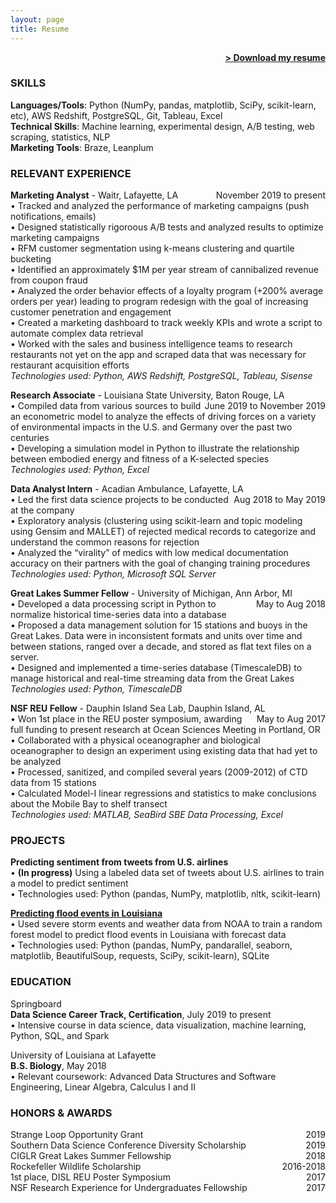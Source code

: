 ```yaml
---
layout: page
title: Resume
---
```


<span style="float: right; "><a href="{{ '/assets/Resume_JRhee_DL.pdf' | prepend: site.baseurl }}"><strong>> Download my resume</strong></a> </span>
<br>

### SKILLS

**Languages/Tools**: Python (NumPy, pandas, matplotlib, SciPy, scikit-learn, etc), AWS Redshift, PostgreSQL, Git, Tableau, Excel  
**Technical Skills**: Machine learning, experimental design, A/B testing, web scraping, statistics, NLP  
**Marketing Tools**: Braze, Leanplum

### RELEVANT EXPERIENCE

**Marketing Analyst** - Waitr, Lafayette, LA
<span style="float:right; ">November 2019 to present</span>  
• Tracked and analyzed the performance of marketing campaigns (push notifications, emails)  
• Designed statistically rigoroous A/B tests and analyzed results to optimize marketing campaigns  
• RFM customer segmentation using k-means clustering and quartile bucketing  
• Identified an approximately $1M per year stream of cannibalized revenue from coupon fraud  
• Analyzed the order behavior effects of a loyalty program (+200% average orders per year) leading to program redesign with the goal of increasing customer penetration and engagement  
• Created a marketing dashboard to track weekly KPIs and wrote a script to automate complex data retrieval  
• Worked with the sales and business intelligence teams to research restaurants not yet on the app and scraped data that was necessary for restaurant acquisition efforts  
_Technologies used: Python, AWS Redshift, PostgreSQL, Tableau, Sisense_

**Research Associate** - Louisiana State University, Baton Rouge, LA <span style="float: right; ">June 2019 to November 2019</span>  
• Compiled data from various sources to build an econometric model to analyze the effects of driving forces on a variety of environmental impacts in the U.S. and Germany over the past two centuries  
• Developing a simulation model in Python to illustrate the relationship between embodied energy and fitness of a K-selected species  
_Technologies used: Python, Excel_

**Data Analyst Intern** - Acadian Ambulance, Lafayette, LA <span style="float: right; ">Aug 2018 to May 2019</span>  
• Led the first data science projects to be conducted at the company  
• Exploratory analysis (clustering using scikit-learn and topic modeling using Gensim and MALLET) of rejected medical records to categorize and understand the common reasons for rejection  
• Analyzed the “virality” of medics with low medical documentation accuracy on their partners with the goal of changing training procedures  
_Technologies used: Python, Microsoft SQL Server_  

**Great Lakes Summer Fellow** - University of Michigan, Ann Arbor, MI <span style="float: right; ">May to Aug 2018</span>  
• Developed a data processing script in Python to normalize historical time-series data into a database  
• Proposed a data management solution for 15 stations and buoys in the Great Lakes. Data were in inconsistent formats and units over time and between stations, ranged over a decade, and stored as flat text files on a server.  
• Designed and implemented a time-series database (TimescaleDB) to manage historical and real-time streaming data from the Great Lakes  
_Technologies used: Python, TimescaleDB_  

**NSF REU Fellow** - Dauphin Island Sea Lab, Dauphin Island, AL <span style="float: right; ">May to Aug 2017</span>  
• Won 1st place in the REU poster symposium, awarding full funding to present research at Ocean Sciences Meeting in Portland, OR  
• Collaborated with a physical oceanographer and biological oceanographer to design an experiment using existing data that had yet to be analyzed  
• Processed, sanitized, and compiled several  years (2009-2012) of CTD data from 15 stations  
• Calculated Model-I linear regressions and statistics to make conclusions about the Mobile Bay to shelf transect  
_Technologies used: MATLAB, SeaBird SBE Data Processing, Excel_  

### PROJECTS

**Predicting sentiment from tweets from U.S. airlines**  
• __(In progress)__ Using a labeled data set of tweets about U.S. airlines to train a model to predict sentiment  
• Technologies used: Python (pandas, NumPy, matplotlib, nltk, scikit-learn)  

**[Predicting flood events in Louisiana](https://github.com/jennyrhee/flood-events/blob/master/docs/final-report.md)**  
• Used severe storm events and weather data from NOAA to train a random forest model to predict flood events in Louisiana with forecast data  
• Technologies used: Python (pandas, NumPy, pandarallel, seaborn, matplotlib, BeautifulSoup, requests, SciPy, scikit-learn), SQLite

### EDUCATION

Springboard  
**Data Science Career Track, Certification**, July 2019 to present  
• Intensive course in data science, data visualization, machine learning, Python, SQL, and Spark

University of Louisiana at Lafayette  
**B.S. Biology**, May 2018  
• Relevant coursework: Advanced Data Structures and Software Engineering, Linear Algebra, Calculus I and II

### HONORS & AWARDS

Strange Loop Opportunity Grant <span style="float: right; ">2019</span>  
Southern Data Science Conference Diversity Scholarship <span style="float: right; ">2019</span>  
CIGLR Great Lakes Summer Fellowship <span style="float: right; ">2018</span>  
Rockefeller Wildlife Scholarship <span style="float: right; ">2016-2018</span>  
1st place, DISL REU Poster Symposium <span style="float: right; ">2017</span>  
NSF Research Experience for Undergraduates Fellowship <span style="float: right; ">2017</span>
